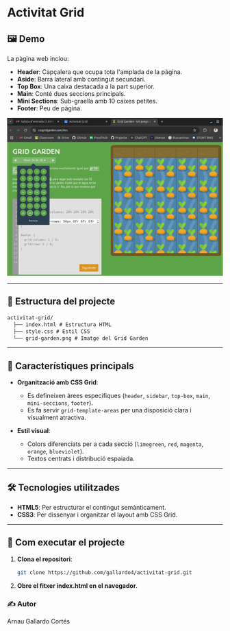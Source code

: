 # Activitat Grid

## 🖼️ Demo  

La pàgina web inclou:  
- **Header**: Capçalera que ocupa tota l'amplada de la pàgina.  
- **Aside**: Barra lateral amb contingut secundari.  
- **Top Box**: Una caixa destacada a la part superior.  
- **Main**: Conté dues seccions principals.  
- **Mini Sections**: Sub-graella amb 10 caixes petites.  
- **Footer**: Peu de pàgina.  

![Exemple de Grid](https://github.com/gallardo4/activitat-grid/blob/main/grid-garden.png)  

---

## 📂 Estructura del projecte  
```
activitat-grid/ 
  ├── index.html # Estructura HTML 
  ├── style.css # Estil CSS 
  └── grid-garden.png # Imatge del Grid Garden
```
---

## 🌟 Característiques principals  

- **Organització amb CSS Grid**:  
  - Es defineixen àrees específiques (`header`, `sidebar`, `top-box`, `main`, `mini-seccions`, `footer`).  
  - Es fa servir `grid-template-areas` per una disposició clara i visualment atractiva.  

- **Estil visual**:  
  - Colors diferenciats per a cada secció (`limegreen`, `red`, `magenta`, `orange`, `blueviolet`).  
  - Textos centrats i distribució espaiada.

---

## 🛠️ Tecnologies utilitzades  

- **HTML5**: Per estructurar el contingut semànticament.  
- **CSS3**: Per dissenyar i organitzar el layout amb CSS Grid.  

---

## 🚀 Com executar el projecte  

1. **Clona el repositori**:  
   ```bash
   git clone https://github.com/gallardo4/activitat-grid.git

2. **Obre el fitxer index.html en el navegador**.

### ✍️ **Autor**

Arnau Gallardo Cortés
